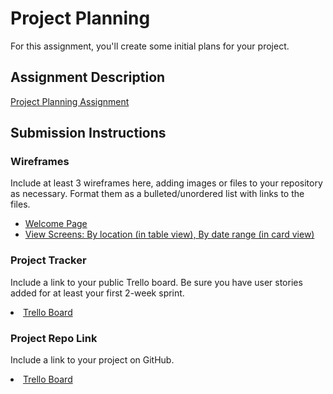 # Project Planning
For this assignment, you'll create some initial plans for your project.

## Assignment Description
[Project Planning Assignment](https://education.launchcode.org/liftoff/modules/assignments/project-planning)

## Submission Instructions

### Wireframes

Include at least 3 wireframes here, adding images or files to your repository as necessary. Format them as a bulleted/unordered list with links to the files.

<ul>
<li> <a href = "https://1drv.ms/u/s!AimXzTsAkmJambooPABCCuOGmnQQrw?e=sAtyCm"> Welcome Page</a></li>
<li> <a href = "https://1drv.ms/u/s!AimXzTsAkmJambs7hu2eK_t917yQAA?e=6BCHaj"> View Screens: By location (in table view), By date range (in card view)</a></li>
</ul>

### Project Tracker

Include a link to your public Trello board. Be sure you have user stories added for at least your first 2-week sprint.
<li><a href = "https://trello.com/b/uXgbgOqT/liftoff-project-2022-2023"> Trello Board</a></li>

### Project Repo Link

Include a link to your project on GitHub.
<li><a href = "https://github.com/NameInputError/Liftoff_Ted_Group"> Trello Board</a></li>